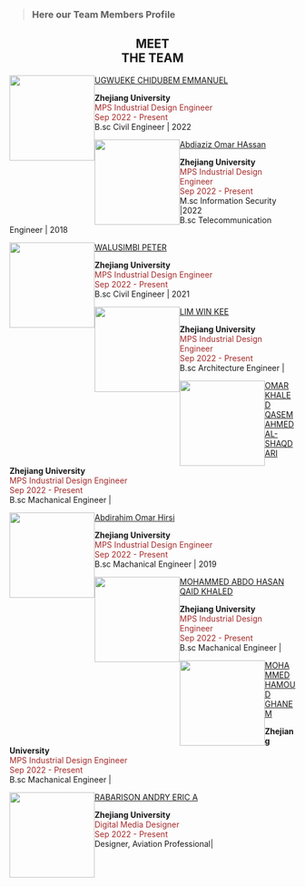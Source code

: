 
>    ### Here our Team Members Profile
<h2 align ="Center"> MEET <br> THE TEAM </h2>
<img style="float: left;" width="150" src="img/new.png">

[UGWUEKE CHIDUBEM EMMANUEL](AboutUs/AUGY.md)
<p style="text-align:left;">
     <b>Zhejiang University </b><br>
    <span style="color:brown;">
    MPS Industrial Design Engineer <br>
     Sep 2022 - Present <br>
    </span>
    B.sc Civil Engineer | 2022
    
</p>

<img style="float: left;" width="150" src="img/new.png"> 

[Abdiaziz Omar HAssan](AboutUs/Mahir.md)
<p style="text-align:left;">
     <b>Zhejiang University </b><br>
    <span style="color:brown;">
    MPS Industrial Design Engineer <br>
     Sep 2022 - Present <br>
    </span>
    M.sc Information Security |2022 <br>
    B.sc Telecommunication Engineer | 2018
    
</p>


<img style="float: left;" width="150" src="img/new.png">

[WALUSIMBI PETER](AboutUs/Peter.md)
<p style="text-align:left;">
     <b>Zhejiang University </b><br>
    <span style="color:brown;">
    MPS Industrial Design Engineer <br>
     Sep 2022 - Present <br>
    </span>
    B.sc Civil Engineer | 2021
    
</p>

<img style="float: left;" width="150" src="img/new.png">

[LIM WIN KEE](AboutUs/Winke.md)
<p style="text-align:left;">
     <b>Zhejiang University </b><br>
    <span style="color:brown;">
    MPS Industrial Design Engineer <br>
     Sep 2022 - Present <br>
    </span>
    B.sc Architecture Engineer |
    
</p>

<img style="float: left;" width="150" src="img/new.png">

[OMAR KHALED QASEM AHMED AL-SHAQDARI](AboutUs/khaled.md)
<p style="text-align:left;">
     <b>Zhejiang University </b><br>
    <span style="color:brown;">
    MPS Industrial Design Engineer <br>
     Sep 2022 - Present <br>
    </span>
    B.sc Machanical Engineer |
    
</p>

<img style="float: left;" width="150" src="img/new.png">

[Abdirahim Omar Hirsi](AboutUs/Hirsi.md)
<p style="text-align:left;">
     <b>Zhejiang University </b><br>
    <span style="color:brown;">
    MPS Industrial Design Engineer <br>
     Sep 2022 - Present <br>
    </span>
    B.sc Machanical Engineer | 2019
</p>


<img style="float: left;" width="150" src="img/new.png">

[MOHAMMED ABDO HASAN QAID KHALED](AboutUs/qaid.md)
<p style="text-align:left;">
     <b>Zhejiang University </b><br>
    <span style="color:brown;">
    MPS Industrial Design Engineer <br>
     Sep 2022 - Present <br>
    </span>
    B.sc Machanical Engineer |
    
</p>

<img style="float: left;" width="150" src="img/new.png">

[MOHAMMED HAMOUD GHANEM](AboutUs/wael.md)
<p style="text-align:left;">
     <b>Zhejiang University </b><br>
    <span style="color:brown;">
    MPS Industrial Design Engineer <br>
     Sep 2022 - Present <br>
    </span>
    B.sc Machanical Engineer |
    
</p>

<img style="float: left;" width="150" src="img/Eric-Team4.png">

[RABARISON ANDRY ERIC A](AboutUs/Andry.md)
<p style="text-align:left;">
     <b>Zhejiang University </b><br>
    <span style="color:brown;">
    Digital Media Designer<br>
     Sep 2022 - Present <br>
    </span>
    Designer, Aviation Professional|

  </p>  

